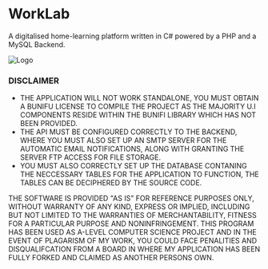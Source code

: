 # WorkLab
A digitalised home-learning platform written in C# powered by a PHP and a MySQL Backend.
 
 ![Logo](https://i.imgur.com/zZ8QHkK.png)
 
 ### DISCLAIMER
- THE APPLICATION WILL NOT WORK STANDALONE, YOU MUST OBTAIN A BUNIFU LICENSE TO COMPILE THE PROJECT AS THE MAJORITY U.I COMPONENTS RESIDE WITHIN THE BUNIFI LIBRARY WHICH HAS NOT BEEN PROVIDED.
- THE API MUST BE CONFIGURED CORRECTLY TO THE BACKEND, WHERE YOU MUST ALSO SET UP AN SMTP SERVER FOR THE AUTOMATIC EMAIL NOTIFICATIONS, ALONG WITH GRANTING THE SERVER FTP ACCESS FOR FILE STORAGE.
- YOU MUST ALSO CORRECTLY SET UP THE DATABASE CONTANING THE NECCESSARY TABLES FOR THE APPLICATION TO FUNCTION, THE TABLES CAN BE DECIPHERED BY THE SOURCE CODE. 


THE SOFTWARE IS PROVIDED "AS IS" FOR REFERENCE PURPOSES ONLY, WITHOUT WARRANTY OF ANY KIND, EXPRESS OR IMPLIED, INCLUDING BUT NOT LIMITED TO THE WARRANTIES OF MERCHANTABILITY, FITNESS FOR A PARTICULAR PURPOSE AND NONINFRINGEMENT. 
THIS PROGRAM HAS BEEN USED AS A-LEVEL COMPUTER SCIENCE PROJECT AND IN THE EVENT OF PLAGARISM OF MY WORK, YOU COULD FACE PENALITIES AND DISQUALIFCATION FROM A BOARD IN WHERE MY APPLICATION HAS BEEN FULLY FORKED AND CLAIMED AS ANOTHER PERSONS OWN.

